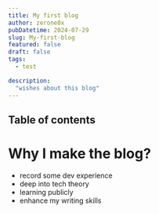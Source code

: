```yaml
---
title: My first blog
author: zerone0x
pubDatetime: 2024-07-29
slug: My-first-blog
featured: false
draft: false
tags:
  - test

description:
  "wishes about this blog"
---
```


## Table of contents

# Why I make the blog?

- record some dev experience
- deep into tech theory
- learning publicly
- enhance my writing skills


